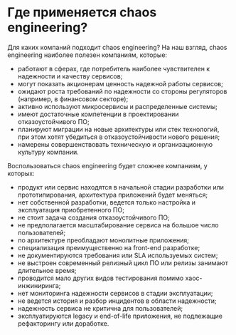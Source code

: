 # Где применяется chaos engineering?

Для каких компаний подходит chaos engineering? На наш взгляд, chaos engineering наиболее полезен компаниям, которые:

- работают в сферах, где потребитель наиболее чувствителен к надежности и качеству сервисов;
- могут показать акционерам ценность надежной работы сервисов;
- ожидают роста требований по надежности со стороны регуляторов (например, в финансовом секторе);
- активно используют микросервисы и распределенные системы;
- имеют достаточные компетенции в проектировании отказоустойчивого ПО;
- планируют миграции на новые архитектуры или стек технологий, при этом хотят убедиться в отказоустойчивости нового решения;
- намерены совершенствовать техническую и организационную культуру компании.

Воспользоваться chaos engineering будет сложнее компаниям, у которых:

- продукт или сервис находятся в начальной стадии разработки или прототипирования, архитектура приложений будет меняться;
- нет собственной разработки, ведется только настройка и эксплуатация приобретенного ПО;
- не стоит задача создания отказоустойчивого ПО;
- не предполагается масштабирование сервиса на большое число пользователей;
- по архитектуре преобладают монолитные приложения;
- специализация преимущественно на front-end разработке;
- не документируются требования или SLA используемых систем;
- не выстроен современный релизный цикл ПО или релизы занимают длительное время;
- проводится мало других видов тестирования помимо хаос-инжиниринга;
- нет мониторинга надежности сервисов в стадии эксплуатации;
- не ведется история и разбор инцидентов в области надежности;
- надежность сервиса не критична для пользователей;
- эксплуатируются legacy и end-of-life приложения, не подлежащие рефакторингу или доработке.
